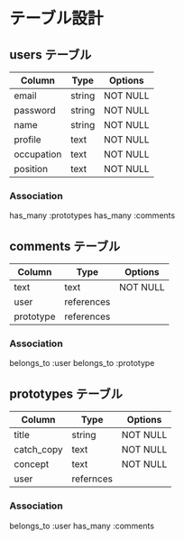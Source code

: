 # テーブル設計

## users テーブル

| Column   | Type   | Options     |
| -------- | ------ | ----------- |
| email    | string | NOT  NULL   |
| password | string | NOT  NULL   |
| name     | string | NOT  NULL   |
| profile  | text   | NOT  NULL   |
|occupation| text   | NOT  NULL   |
| position | text   | NOT  NULL   |

### Association

has_many :prototypes
has_many :comments

## comments テーブル

| Column  | Type       | Options  |
| ------- | ---------- | -------- |
| text    | text       | NOT NULL |
| user    | references |          |
|prototype| references |          |

### Association

belongs_to :user
belongs_to :prototype

## prototypes テーブル

| Column   | Type               | Options  |
| -------- | ------------------ | -------- |
| title    | string             | NOT NULL |
|catch_copy| text               | NOT NULL |
| concept  | text               | NOT NULL |
| user     | refernces          |          |

### Association

belongs_to :user
has_many   :comments
